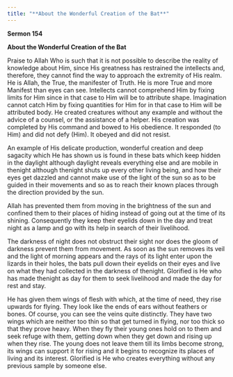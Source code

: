 ```yaml
---
title: "**About the Wonderful Creation of the Bat**" 
---
```

**Sermon 154**

**About the Wonderful Creation of the Bat**

Praise to Allah Who is such that it is not possible to describe the reality of knowledge about Him, since His greatness has restrained the intellects and, therefore, they cannot find the way to approach the extremity of His realm\. He is Allah, the True, the manifester of Truth\. He is more True and more Manifest than eyes can see\. Intellects cannot comprehend Him by fixing limits for Him since in that case to Him will be to attribute shape\. Imagination cannot catch Him by fixing quantities for Him for in that case to Him will be attributed body\. He created creatures without any example and without the advice of a counsel, or the assistance of a helper\. His creation was completed by His command and bowed to His obedience\. It responded \(to Him\) and did not defy \(Him\)\. It obeyed and did not resist\.

An example of His delicate production, wonderful creation and deep sagacity which He has shown us is found in these bats which keep hidden in the daylight although daylight reveals everything else and are mobile in thenight although thenight shuts up every other living being, and how their eyes get dazzled and cannot make use of the light of the sun so as to be guided in their movements and so as to reach their known places through the direction provided by the sun\.

Allah has prevented them from moving in the brightness of the sun and confined them to their places of hiding instead of going out at the time of its shining\. Consequently they keep their eyelids down in the day and treat night as a lamp and go with its help in search of their livelihood\.

<a id="page574"></a>The darkness of night does not obstruct their sight nor does the gloom of darkness prevent them from movement\. As soon as the sun removes its veil and the light of morning appears and the rays of its light enter upon the lizards in their holes, the bats pull down their eyelids on their eyes and live on what they had collected in the darkness of thenight\. Glorified is He who has made thenight as day for them to seek livelihood and made the day for rest and stay\.

He has given them wings of flesh with which, at the time of need, they rise upwards for flying\. They look like the ends of ears without feathers or bones\. Of course, you can see the veins quite distinctly\. They have two wings which are neither too thin so that get turned in flying, nor too thick so that they prove heavy\. When they fly their young ones hold on to them and seek refuge with them, getting down when they get down and rising up when they rise\. The young does not leave them till its limbs become strong, its wings can support it for rising and it begins to recognize its places of living and its interest\. Glorified is He who creates everything without any previous sample by someone else\.

